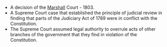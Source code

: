 - A decision of the [Marshall](John%20Marshall.md) Court - 1803.
- A Supreme Court case that established the principle of judicial review in finding that parts of the Judiciary Act of 1789 were in conflict with the Constitution. 
- The Supreme Court assumed legal authority to overrule acts of other branches of the government that they find in violation of the Constitution. 